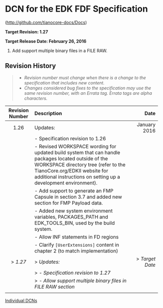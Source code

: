 # DCN for the EDK FDF Specification

(http://github.com/tianocore-docs/Docs)

**Target Revision: 1.27**

**Target Release Date: February 26, 2016**

1. Add support multiple binary files in a FILE RAW.


## Revision History

> - *Revision number must change when there is a change to the specification that includes new content.*
> - *Changes considered bug fixes to the specification may use the same revision number, with an Errata tag. Errata tags are alpha characters.*


| **Revision Number**  | **Description**  | **Date**  |
| :--: | :--- | ---: |
| 1.26 | Updates:  | January 2016 |
|   | - Specification revision to 1.26 | |
|   | - Revised WORKSPACE wording for updated build system that can handle packages located outside of the WORKSPACE directory tree (refer to the TianoCore.org/EDKII website for additional instructions on setting up a development environment). |  |
|   | - Add support to generate an FMP Capsule in section 3.7 and added new section for FMP Payload data.|  |
|  | - Added new system environment variables, PACKAGES_PATH and EDK_TOOLS_BIN, used by the build system. | |
|  | - Allow INF statements in FD regions |  |
|  | - Clarify ```[UserExtensions]``` content in chapter 2 (to match implementation) |  |
| > *1.27* | > *Updates:* | > *Target Date* |
|   |> *- Specification revision to 1.27* | |
|   |> *- Allow support multiple binary files in FILE RAW section* |  |
|   |   |   |


[Individual DCNs](SUMMARY.md)
